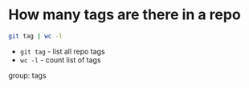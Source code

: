 # How many tags are there in a repo

```bash
git tag | wc -l
```

- `git tag` - list all repo tags
- `wc -l` - count list of tags

group: tags


